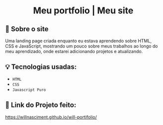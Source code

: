 <h1 align="center">
    Meu portfolio | Meu site
</h1>

## :rocket: Sobre o site

Uma landing page criada enquanto eu estava aprendendo sobre HTML, CSS e JavaScript, mostrando um pouco sobre meus trabalhos ao longo do meu aprendizado, onde estarei adicionando projetos e atualizando.

## :bulb: Tecnologias usadas:

- `HTML`
- `CSS`
- `Javascript Puro`

## :link: Link do Projeto feito:

 https://willnasciment.github.io/will-portifolio/
